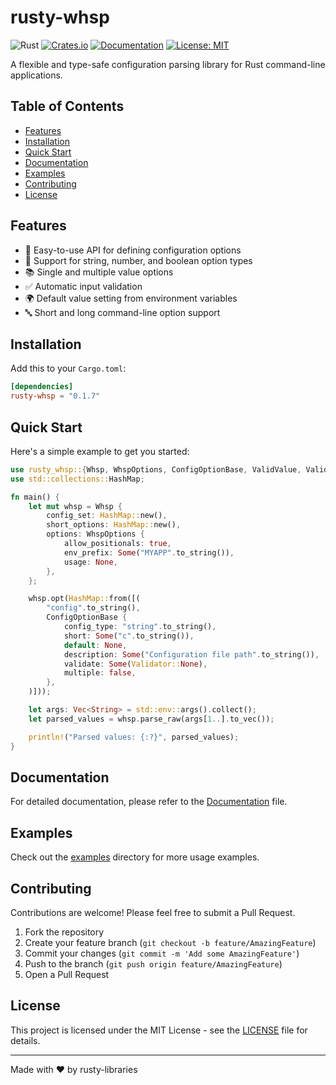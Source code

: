 # rusty-whsp

![Rust](https://img.shields.io/badge/rust-%23000000.svg?style=for-the-badge&logo=rust&logoColor=white)
[![Crates.io](https://img.shields.io/crates/v/rusty-whsp.svg)](https://crates.io/crates/rusty-whsp)
[![Documentation](https://docs.rs/rusty-whsp/badge.svg)](https://docs.rs/rusty-whsp)
[![License: MIT](https://img.shields.io/badge/License-MIT-yellow.svg)](https://opensource.org/licenses/MIT)

A flexible and type-safe configuration parsing library for Rust command-line applications.

## Table of Contents

- [Features](#features)
- [Installation](#installation)
- [Quick Start](#quick-start)
- [Documentation](#documentation)
- [Examples](#examples)
- [Contributing](#contributing)
- [License](#license)

## Features

- 🚀 Easy-to-use API for defining configuration options
- 🔢 Support for string, number, and boolean option types
- 📚 Single and multiple value options
- ✅ Automatic input validation
- 🌍 Default value setting from environment variables
- 🔤 Short and long command-line option support

## Installation

Add this to your `Cargo.toml`:

```toml
[dependencies]
rusty-whsp = "0.1.7"
```

## Quick Start

Here's a simple example to get you started:

```rust
use rusty_whsp::{Whsp, WhspOptions, ConfigOptionBase, ValidValue, Validator};
use std::collections::HashMap;

fn main() {
    let mut whsp = Whsp {
        config_set: HashMap::new(),
        short_options: HashMap::new(),
        options: WhspOptions {
            allow_positionals: true,
            env_prefix: Some("MYAPP".to_string()),
            usage: None,
        },
    };

    whsp.opt(HashMap::from([(
        "config".to_string(),
        ConfigOptionBase {
            config_type: "string".to_string(),
            short: Some("c".to_string()),
            default: None,
            description: Some("Configuration file path".to_string()),
            validate: Some(Validator::None),
            multiple: false,
        },
    )]));

    let args: Vec<String> = std::env::args().collect();
    let parsed_values = whsp.parse_raw(args[1..].to_vec());

    println!("Parsed values: {:?}", parsed_values);
}
```

## Documentation

For detailed documentation, please refer to the [Documentation](https://rusty-libraries.github.io/rusty-whsp) file.

## Examples

Check out the [examples](examples/) directory for more usage examples.

## Contributing

Contributions are welcome! Please feel free to submit a Pull Request.

1. Fork the repository
2. Create your feature branch (`git checkout -b feature/AmazingFeature`)
3. Commit your changes (`git commit -m 'Add some AmazingFeature'`)
4. Push to the branch (`git push origin feature/AmazingFeature`)
5. Open a Pull Request

## License

This project is licensed under the MIT License - see the [LICENSE](LICENSE.md) file for details.

---

Made with ❤️ by rusty-libraries